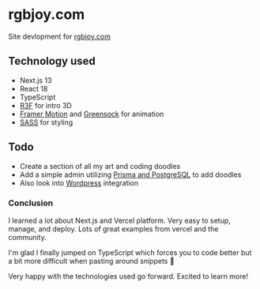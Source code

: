 # rgbjoy.com

Site devlopment for [rgbjoy.com](https://rgbjoy.com)

## Technology used

- Next.js 13
- React 18
- TypeScript
- [R3F](https://docs.pmnd.rs/react-three-fiber/getting-started/introduction) for intro 3D
- [Framer Motion](https://www.framer.com/motion/) and [Greensock](https://greensock.com/) for animation
- [SASS](https://sass-lang.com/) for styling

## Todo
- Create a section of all my art and coding doodles
- Add a simple admin utilizing [Prisma and PostgreSQL](https://vercel.com/guides/nextjs-prisma-postgres) to add doodles
- Also look into [Wordpress](https://github.com/vercel/next.js/tree/canary/examples/cms-wordpress) integration

### Conclusion

I learned a lot about Next.js and Vercel platform. Very easy to setup, manage, and deploy. Lots of great examples from vercel and the community.

I'm glad I finally jumped on TypeScript which forces you to code better but a bit more difficult when pasting around snippets 🤪

Very happy with the technologies used go forward. Excited to learn more!